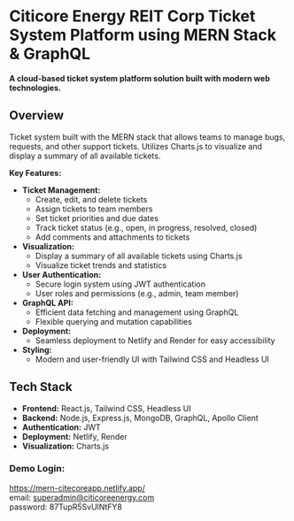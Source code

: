 # Citicore Energy REIT Corp Ticket System Platform using MERN Stack & GraphQL

**A cloud-based ticket system platform solution built with modern web technologies.**

## Overview
Ticket system built with the MERN stack that allows teams to manage bugs, requests, and other support tickets. Utilizes Charts.js to visualize and display a summary of all available tickets.

**Key Features:**
- **Ticket Management:**
    - Create, edit, and delete tickets
    - Assign tickets to team members
    - Set ticket priorities and due dates
    - Track ticket status (e.g., open, in progress, resolved, closed)
    - Add comments and attachments to tickets
- **Visualization:**
    - Display a summary of all available tickets using Charts.js
    - Visualize ticket trends and statistics
- **User Authentication:**
    - Secure login system using JWT authentication
    - User roles and permissions (e.g., admin, team member)
- **GraphQL API:**
    - Efficient data fetching and management using GraphQL
    - Flexible querying and mutation capabilities
- **Deployment:**
    - Seamless deployment to Netlify and Render for easy accessibility
- **Styling:**
    - Modern and user-friendly UI with Tailwind CSS and Headless UI

## Tech Stack
- **Frontend:** React.js, Tailwind CSS, Headless UI
- **Backend:** Node.js, Express.js, MongoDB, GraphQL, Apollo Client
- **Authentication:** JWT
- **Deployment:** Netlify, Render
- **Visualization:** Charts.js

### Demo Login:
https://mern-citecoreapp.netlify.app/<br/>
email: superadmin@citicoreenergy.com<br/>
password: 87TupR5SvUlNtFY8<br/>
